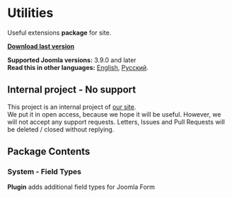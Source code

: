 # Utilities
Useful extensions **package** for site.

**[Download last version](https://github.com/Nerudas/pkg_utilities/releases/latest)**   

**Supported Joomla versions:** 3.9.0 and later  
**Read this in other languages:** 
[English](https://github.com/Nerudas/pkg_utilities/blob/master/README.md), 
[Русский](https://github.com/Nerudas/pkg_utilities/blob/master/README.ru-RU.md).

## Internal project - No support
This project is an internal project of [our site](https://nerudas.ru).  
We put it in open access, because we hope it will be useful. However, we will not accept any support requests. Letters, Issues and Pull Requests will be deleted / closed without replying.

## Package Contents
### System - Field Types
**Plugin** adds additional field types for Joomla Form